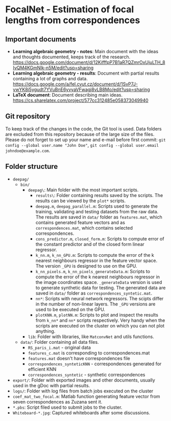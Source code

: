 # FocalNet - Estimation of focal lengths from correspondences #

## Important documents ##
 - **Learning algebraic geometry - notes**: Main document with the ideas and thoughts documented, keeps track of the research. https://docs.google.com/document/d/12KifffpP7B1aR7QZmrOxUjuLTH_8IvQM4KGmNIk-n5M/edit?usp=sharing
 - **Learning algebraic geometry - results**: Document with partial results containing a lot of graphs and data. https://docs.google.com/a/fel.cvut.cz/document/d/1SvP7J-ywYK8i5ygudt7YVuBnE6yvyaVFwagj8vLB8Mo/edit?usp=sharing
 - **LaTeX document**: Document describing main ideas. https://cs.sharelatex.com/project/577cc312485e058373049940

## Git repository ##
To keep track of the changes in the code, the Git tool is used. Data folders are excluded from this repository because of the large size of the files. Please do not forget to set up your name and e-mail before first commit: `git config --global user.name "John Doe"`, `git config --global user.email johndoe@example.com`.

## Folder structure ##
 - `deepag/`
   - `bin/`
     - `deepag\`: Main folder with the most important scripts.
       - `results\`: Folder containing results saved by the scripts. The results can be viewed by the `plot*` scripts.
       - `deepag.m`, `deepag_parallel.m`: Scripts used to generate the training, validating and testing datasets from the raw data. The results are saved in `data/` folder as `features.mat`, which contains generated feature vectors and as `correspondences.mat`, which contains selected correspondences.
       - `cons_predictor.m`, `closed_form.m`: Scripts to compute error of the constant predictor and of the closed form linear regressor.
       - `k_nn.m`, `k_nn_GPU.m`: Scripts to compute the error of the k nearest neighbours regressor in the feature vector space. The version `_GPU` is designed to use on the GPU. 
       - `k_nn_pixels.m`, `k_nn_pixels_generateData.m`: Scripts to compute the error of the k nearest neighbours regressor in the image coordinates space. `_generateData` version is used to generate synthetic data for testing. The generated data are saved in `data/` folder as `correspondences_syntetic.mat`.
       - `nn*`: Scripts with neural network regressors. The scipts differ in the number of non-linear layers. The `_GPU` versions are used to be executed on the GPU.
       - `plotKNN.m`, `plotNN.m`: Scripts to plot and inspect the results from `k_nn*` and `nn*` scripts respectively. Very handy when the scripts are executed on the cluster on which you can not plot anything.
     - `lib`: Folder with libraries, like `MatconvNet` and utils functions.
   - `data/`: Folder containing all data files.
	 - `RS_paris_i.mat` - original data
	 - `features_c.mat` is corresponding to correspondences.mat
	 - `features.mat` doesn't have correspondences file
	 - `correspondences_synteticKNN` - correspondences generated for efficient KNN
	 - `correspondences_syntetic` - synthetic correspondences
 - `export/`: Folder with exported images and other documents, usually used in the gDoc with partial results.
 - `logs/`: Folder with log files from batch jobs executed on the cluster
 - `coef_mat_two_focal.m`: Matlab function generating feature vector from seven correspondences as Zuzana sent it.
 - `*.pbs`: Script filed used to submit jobs to the cluster.
 - `Whiteboard-*.jpg`: Captured whiteboards after some discussions.
